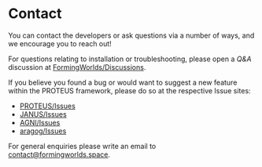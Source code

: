 # Contact

You can contact the developers or ask questions via a number of ways,
and we encourage you to reach out!

For questions relating to installation or troubleshooting, please open a
*Q&A* discussion at [FormingWorlds/Discussions](https://github.com/orgs/FormingWorlds/discussions).

If you believe you found a bug or would want to suggest a new feature
within the PROTEUS framework, please do so at the respective
Issue sites:

- [PROTEUS/Issues](https://github.com/FormingWorlds/PROTEUS/issues)
- [JANUS/Issues](https://github.com/FormingWorlds/JANUS/issues)
- [AGNI/Issues](https://github.com/nichollsh/AGNI/issues)
- [aragog/Issues](https://github.com/ExPlanetology/aragog/issues)

For general enquiries please write an email to
<contact@formingworlds.space>.
